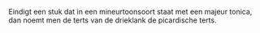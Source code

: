 Eindigt een stuk dat in een mineurtoonsoort staat met een majeur tonica, dan noemt men de terts van de drieklank de picardische terts.